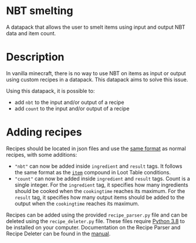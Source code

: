 # NBT smelting
A datapack that allows the user to smelt items using input and output NBT data and item count.

# Description
In vanilla minecraft, there is no way to use NBT on items as input or output using custom recipes in a datapack. This datapack aims to solve this issue.

Using this datapack, it is possible to:
- add `nbt` to the input and/or output of a recipe
- add `count` to the input and/or output of a recipe

# Adding recipes
Recipes should be located in json files and use the [same format](https://minecraft.gamepedia.com/Recipe#JSON_format) as normal recipes, with some additions:
- `"nbt"` can now be added inside `ingredient` and `result` tags. It follows the same format as the [`item`](https://minecraft.gamepedia.com/Template:Nbt_inherit/conditions/item/template) compound in Loot Table conditions.
- `"count"` can now be added inside `ingredient` and `result` tags. Count is a single integer. For the `ingredient` tag, it specifies how many ingredients should be cooked when the `cookingtime` reaches its maximum. For the `result` tag, it specifies how many output items should be added to the output when the `cookingtime` reaches its maximum.


Recipes can be added using the provided `recipe_parser.py` file and can be deleted using the `recipe_deleter.py` file. These files require [Python 3.8](https://www.python.org/downloads/release/python-381/) to be installed on your computer. Documentation on the Recipe Parser and Recipe Deleter can be found in the [manual](https://github.com/PeerHeer/nbt-smelting/blob/master/MANUAL.md).
